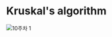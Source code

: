 # Kruskal's algorithm

![10주차 1](https://user-images.githubusercontent.com/59442344/118375372-33c70880-b5fc-11eb-9d93-8030c2cb5e96.png)
